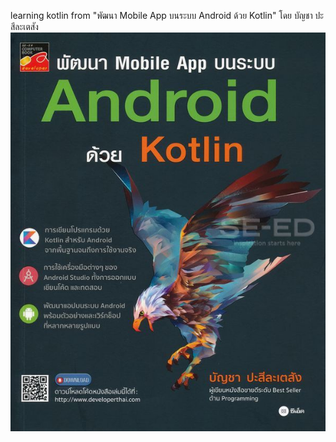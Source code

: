 learning kotlin from "พัฒนา Mobile App บนระบบ Android ด้วย Kotlin" โดย บัญชา ปะสีละเตสัง
![cover](kotlin_book_cover.jpg)
